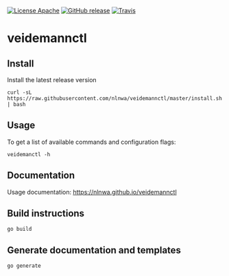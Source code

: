 [![License Apache](https://img.shields.io/github/license/nlnwa/veidemannctl.svg)](https://github.com/nlnwa/veidemannctl/blob/master/LICENSE)
[![GitHub release](https://img.shields.io/github/release/nlnwa/veidemannctl.svg)](https://github.com/nlnwa/veidemannctl/releases/latest)
[![Travis](https://img.shields.io/travis/nlnwa/veidemannctl.svg)](https://travis-ci.org/nlnwa/veidemannctl)

# veidemannctl

## Install
Install the latest release version
```console
curl -sL https://raw.githubusercontent.com/nlnwa/veidemannctl/master/install.sh | bash
```

## Usage
To get a list of available commands and configuration flags:
```console
veidemanctl -h
```
## Documentation
Usage documentation: https://nlnwa.github.io/veidemannctl

## Build instructions
```console
go build
```

## Generate documentation and templates
```console
go generate
```
